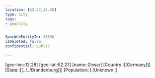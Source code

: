 ```yaml
---
location: [52.27,12.28]
type: City
tags:
- geo/City


SpocWebEntityId: 35830
isDeleted: false
confidential: public

---
```

[geo-lon::12.28]
[geo-lat::52.27]
[name::Ziesar]
[Country::[[Germany]]]
[State::[[../../Brandenburg]]]
[Population::]
[Unknown::]

